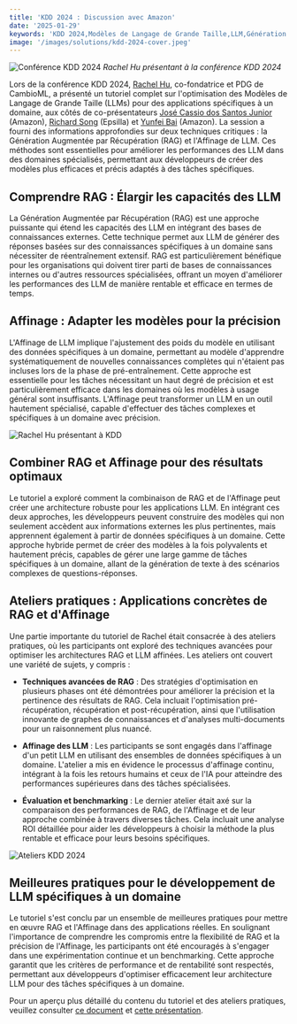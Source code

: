 ```yaml
---
title: 'KDD 2024 : Discussion avec Amazon'
date: '2025-01-29'
keywords: 'KDD 2024,Modèles de Langage de Grande Taille,LLM,Génération Augmentée par Récupération,RAG,Affinage de LLM,Amazon,IA spécifique au domaine,apprentissage automatique,conférence'
image: '/images/solutions/kdd-2024-cover.jpeg'
---
```


![Conférence KDD 2024](/images/solutions/kdd-2024-cover.jpeg)
_Rachel Hu présentant à la conférence KDD 2024_

Lors de la conférence KDD 2024, [Rachel Hu](https://www.linkedin.com/in/rachelsonghu/), co-fondatrice et PDG de CambioML, a présenté un tutoriel complet sur l'optimisation des Modèles de Langage de Grande Taille (LLMs) pour des applications spécifiques à un domaine, aux côtés de co-présentateurs [José Cassio dos Santos Junior](https://www.linkedin.com/in/jcassiojr/) (Amazon), [Richard Song](https://www.linkedin.com/in/renchu-richard-song-a4099247/) (Epsilla) et [Yunfei Bai](https://www.linkedin.com/in/yunfei-felix-bai-909b861/) (Amazon). La session a fourni des informations approfondies sur deux techniques critiques : la Génération Augmentée par Récupération (RAG) et l'Affinage de LLM. Ces méthodes sont essentielles pour améliorer les performances des LLM dans des domaines spécialisés, permettant aux développeurs de créer des modèles plus efficaces et précis adaptés à des tâches spécifiques.

## Comprendre RAG : Élargir les capacités des LLM

La Génération Augmentée par Récupération (RAG) est une approche puissante qui étend les capacités des LLM en intégrant des bases de connaissances externes. Cette technique permet aux LLM de générer des réponses basées sur des connaissances spécifiques à un domaine sans nécessiter de réentraînement extensif. RAG est particulièrement bénéfique pour les organisations qui doivent tirer parti de bases de connaissances internes ou d'autres ressources spécialisées, offrant un moyen d'améliorer les performances des LLM de manière rentable et efficace en termes de temps.

## Affinage : Adapter les modèles pour la précision

L'Affinage de LLM implique l'ajustement des poids du modèle en utilisant des données spécifiques à un domaine, permettant au modèle d'apprendre systématiquement de nouvelles connaissances complètes qui n'étaient pas incluses lors de la phase de pré-entraînement. Cette approche est essentielle pour les tâches nécessitant un haut degré de précision et est particulièrement efficace dans les domaines où les modèles à usage général sont insuffisants. L'Affinage peut transformer un LLM en un outil hautement spécialisé, capable d'effectuer des tâches complexes et spécifiques à un domaine avec précision.

![Rachel Hu présentant à KDD](/images/solutions/kdd-2024-rachel.jpeg)

## Combiner RAG et Affinage pour des résultats optimaux

Le tutoriel a exploré comment la combinaison de RAG et de l'Affinage peut créer une architecture robuste pour les applications LLM. En intégrant ces deux approches, les développeurs peuvent construire des modèles qui non seulement accèdent aux informations externes les plus pertinentes, mais apprennent également à partir de données spécifiques à un domaine. Cette approche hybride permet de créer des modèles à la fois polyvalents et hautement précis, capables de gérer une large gamme de tâches spécifiques à un domaine, allant de la génération de texte à des scénarios complexes de questions-réponses.

## Ateliers pratiques : Applications concrètes de RAG et d'Affinage

Une partie importante du tutoriel de Rachel était consacrée à des ateliers pratiques, où les participants ont exploré des techniques avancées pour optimiser les architectures RAG et LLM affinées. Les ateliers ont couvert une variété de sujets, y compris :

- **Techniques avancées de RAG** : Des stratégies d'optimisation en plusieurs phases ont été démontrées pour améliorer la précision et la pertinence des résultats de RAG. Cela incluait l'optimisation pré-récupération, récupération et post-récupération, ainsi que l'utilisation innovante de graphes de connaissances et d'analyses multi-documents pour un raisonnement plus nuancé.

- **Affinage des LLM** : Les participants se sont engagés dans l'affinage d'un petit LLM en utilisant des ensembles de données spécifiques à un domaine. L'atelier a mis en évidence le processus d'affinage continu, intégrant à la fois les retours humains et ceux de l'IA pour atteindre des performances supérieures dans des tâches spécialisées.

- **Évaluation et benchmarking** : Le dernier atelier était axé sur la comparaison des performances de RAG, de l'Affinage et de leur approche combinée à travers diverses tâches. Cela incluait une analyse ROI détaillée pour aider les développeurs à choisir la méthode la plus rentable et efficace pour leurs besoins spécifiques.

![Ateliers KDD 2024](/images/solutions/kdd-2024-labs.jpg)

## Meilleures pratiques pour le développement de LLM spécifiques à un domaine

Le tutoriel s'est conclu par un ensemble de meilleures pratiques pour mettre en œuvre RAG et l'Affinage dans des applications réelles. En soulignant l'importance de comprendre les compromis entre la flexibilité de RAG et la précision de l'Affinage, les participants ont été encouragés à s'engager dans une expérimentation continue et un benchmarking. Cette approche garantit que les critères de performance et de rentabilité sont respectés, permettant aux développeurs d'optimiser efficacement leur architecture LLM pour des tâches spécifiques à un domaine.

Pour un aperçu plus détaillé du contenu du tutoriel et des ateliers pratiques, veuillez consulter [ce document](https://dl.acm.org/doi/abs/10.1145/3637528.3671445) et [cette présentation](https://docs.google.com/presentation/d/18PJctnI-KbABE1El_AifjN_7eoHatuaoN8-2q57xpSw/edit#slide=id.g2f5cc21ff85_5_1096).
